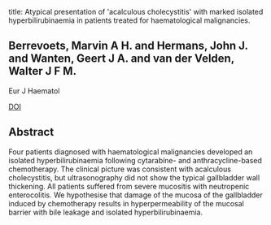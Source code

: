 title: Atypical presentation of 'acalculous cholecystitis' with marked isolated hyperbilirubinaemia in patients treated for haematological malignancies.

## Berrevoets, Marvin A H. and Hermans, John J. and Wanten, Geert J A. and van der Velden, Walter J F M.
Eur J Haematol

<a href="https://doi.org/10.1111/ejh.12357">DOI</a>

## Abstract
Four patients diagnosed with haematological malignancies developed an isolated hyperbilirubinaemia following cytarabine- and anthracycline-based chemotherapy. The clinical picture was consistent with acalculous cholecystitis, but ultrasonography did not show the typical gallbladder wall thickening. All patients suffered from severe mucositis with neutropenic enterocolitis. We hypothesise that damage of the mucosa of the gallbladder induced by chemotherapy results in hyperpermeability of the mucosal barrier with bile leakage and isolated hyperbilirubinaemia.

